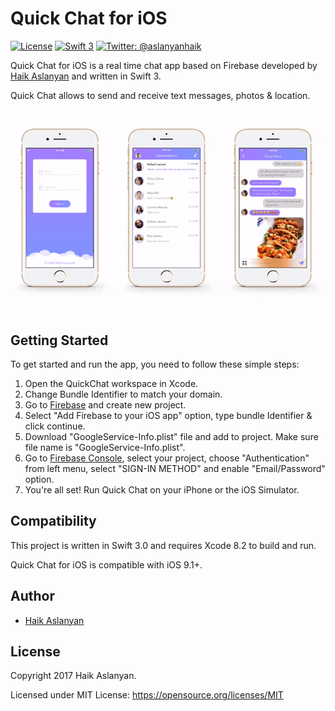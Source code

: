 # Quick Chat for iOS

[![License](http://img.shields.io/badge/License-MIT-green.svg?style=flat)](https://github.com/aslanyanhaik/Quick-Chat/blob/master/LICENSE)
[![Swift 3](https://img.shields.io/badge/Swift-3.0-orange.svg?style=flat)](https://swift.org)
[![Twitter: @aslanyanhaik](https://img.shields.io/badge/Contact-Twitter-blue.svg?style=flat)](https://twitter.com/aslanyanhaik)



Quick Chat for iOS is a real time chat app based on Firebase developed by [Haik Aslanyan](https://twitter.com/aslanyanhaik) and written in Swift 3.

Quick Chat allows to send and receive text messages, photos & location.

<h3 align="center">
<img src="screenshot.gif" alt="Screenshot of Quick Chat for iOS" />
</h3>

## Getting Started

To get started and run the app, you need to follow these simple steps:

1. Open the QuickChat workspace in Xcode.
2. Change Bundle Identifier to match your domain.
3. Go to [Firebase](https://firebase.google.com) and create new project.
4. Select "Add Firebase to your iOS app" option, type bundle Identifier & click continue.
5. Download "GoogleService-Info.plist" file and add to project. Make sure file name is "GoogleService-Info.plist".
6. Go to [Firebase Console](https://console.firebase.google.com), select your project, choose "Authentication" from left menu, select "SIGN-IN METHOD" and enable "Email/Password" option.
6. You're all set! Run Quick Chat on your iPhone or the iOS Simulator.

## Compatibility

This project is written in Swift 3.0 and requires Xcode 8.2 to build and run.

Quick Chat for iOS is compatible with iOS 9.1+.

## Author

* [Haik Aslanyan](https://twitter.com/aslanyanhaik)

## License

Copyright 2017 Haik Aslanyan.

Licensed under MIT License: https://opensource.org/licenses/MIT

